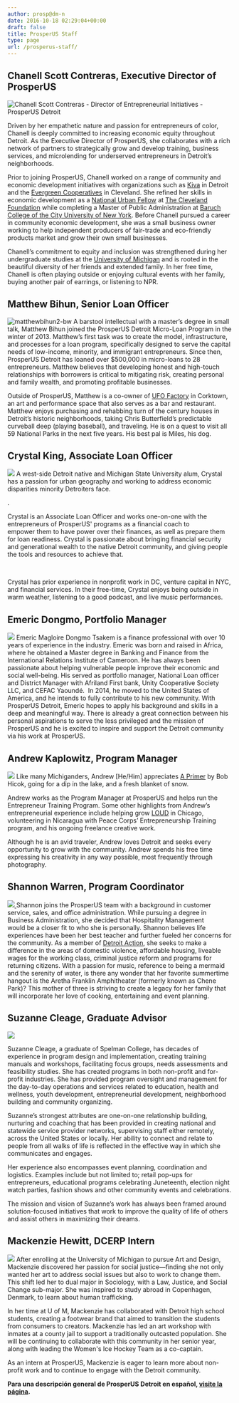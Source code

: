```yaml
---
author: prosp@dm-n
date: 2016-10-18 02:29:04+00:00
draft: false
title: ProsperUS Staff
type: page
url: /prosperus-staff/
---
```


## Chanell Scott Contreras, Executive Director of ProsperUS


![Chanell Scott Contreras - Director of Entrepreneurial Initiatives - ProsperUS Detroit](http://www.prosperusdetroit.org/wp-content/uploads/2016/10/Chanell_b-w2-e1592501785281-300x300.jpg)


Driven by her empathetic nature and passion for entrepreneurs of color, Chanell is deeply committed to increasing economic equity throughout Detroit. As the Executive Director of ProsperUS, she collaborates with a rich network of partners to strategically grow and develop training, business services, and microlending for underserved entrepreneurs in Detroit’s neighborhoods.

Prior to joining ProsperUS, Chanell worked on a range of community and economic development initiatives with organizations such as [Kiva](https://nam12.safelinks.protection.outlook.com/?url=https%3A%2F%2Fwww.kiva.org%2F&data=02%7C01%7Cakaplowitz%40swsol.org%7C03a32b7b4abe4fe3aee408d8236ea7ee%7Cecdd61640dbd4227b0986de8e52525ca%7C0%7C0%7C637298305454791646&sdata=d3tS5fmCIgQGSpbQifl0NnhkafM2%2BoLG%2BC5Qph7luJk%3D&reserved=0) in Detroit and the [Evergreen Cooperatives](https://nam12.safelinks.protection.outlook.com/?url=http%3A%2F%2Fwww.evgoh.com%2F&data=02%7C01%7Cakaplowitz%40swsol.org%7C03a32b7b4abe4fe3aee408d8236ea7ee%7Cecdd61640dbd4227b0986de8e52525ca%7C0%7C0%7C637298305454801602&sdata=SvohKnMzdwFfAl%2Bn%2FVu9sUNAjTazvC4LB7HGjCnLC2s%3D&reserved=0) in Cleveland. She refined her skills in economic development as a [National Urban Fellow](https://nam12.safelinks.protection.outlook.com/?url=http%3A%2F%2Fwww.nuf.org%2F&data=02%7C01%7Cakaplowitz%40swsol.org%7C03a32b7b4abe4fe3aee408d8236ea7ee%7Cecdd61640dbd4227b0986de8e52525ca%7C0%7C0%7C637298305454801602&sdata=tVGKPjHQQHib6FyXSsE4d8cXWghvYSAR0x9OJpbnbrU%3D&reserved=0) at [The Cleveland Foundation](https://nam12.safelinks.protection.outlook.com/?url=https%3A%2F%2Fwww.clevelandfoundation.org%2F&data=02%7C01%7Cakaplowitz%40swsol.org%7C03a32b7b4abe4fe3aee408d8236ea7ee%7Cecdd61640dbd4227b0986de8e52525ca%7C0%7C0%7C637298305454811557&sdata=JBEHIiBbFjOf2%2B5XGrJxpVfh20B9JfKKQhiKzFydRkw%3D&reserved=0) while completing a Master of Public Administration at [Baruch College of the City University of New York](https://nam12.safelinks.protection.outlook.com/?url=http%3A%2F%2Fwww.baruch.cuny.edu%2F&data=02%7C01%7Cakaplowitz%40swsol.org%7C03a32b7b4abe4fe3aee408d8236ea7ee%7Cecdd61640dbd4227b0986de8e52525ca%7C0%7C0%7C637298305454811557&sdata=stz%2FomZBqZ4R%2BOXDv1erXTVm%2FIfQ3cagc%2FIAgtTcTEA%3D&reserved=0). Before Chanell pursued a career in community economic development, she was a small business owner working to help independent producers of fair-trade and eco-friendly products market and grow their own small businesses.

Chanell’s commitment to equity and inclusion was strengthened during her undergraduate studies at the [University of Michigan](https://nam12.safelinks.protection.outlook.com/?url=https%3A%2F%2Fwww.umich.edu%2F&data=02%7C01%7Cakaplowitz%40swsol.org%7C03a32b7b4abe4fe3aee408d8236ea7ee%7Cecdd61640dbd4227b0986de8e52525ca%7C0%7C0%7C637298305454821513&sdata=sBIk%2BFfe2wckESu8%2FcEv9ipmYjyaiW2j3nkSUDvoOzs%3D&reserved=0) and is rooted in the beautiful diversity of her friends and extended family. In her free time, Chanell is often playing outside or enjoying cultural events with her family, buying another pair of earrings, or listening to NPR.












## Matthew Bihun, Senior Loan Officer


![matthewbihun2-bw](http://www.prosperusdetroit.org/wp-content/uploads/2016/10/MatthewBihun2-bw-e1592501835260-300x300.jpg)
A barstool intellectual with a master’s degree in small talk, Matthew Bihun joined the ProsperUS Detroit Micro-Loan Program in the winter of 2013. Matthew’s first task was to create the model, infrastructure, and processes for a loan program, specifically designed to serve the capital needs of low-income, minority, and immigrant entrepreneurs. Since then, ProsperUS Detroit has loaned over $500,000 in micro-loans to 28 entrepreneurs. Matthew believes that developing honest and high-touch relationships with borrowers is critical to mitigating risk, creating personal and family wealth, and promoting profitable businesses.

Outside of ProsperUS, Matthew is a co-owner of [UFO Factory](http://ufofactory.com/) in Corktown, an art and performance space that also serves as a bar and restaurant. Matthew enjoys purchasing and rehabbing turn of the century houses in Detroit’s historic neighborhoods, taking Chris Butterfield’s predictable curveball deep (playing baseball), and traveling. He is on a quest to visit all 59 National Parks in the next five years. His best pal is Miles, his dog.
















## Crystal King, Associate Loan Officer





![](http://www.prosperusdetroit.org/wp-content/uploads/2020/06/CKINGbw1-e1592503302503-300x300.jpg)
A west-side Detroit native and Michigan State University alum, Crystal has a passion for urban geography and working to address economic disparities minority Detroiters face.




.




Crystal is an Associate Loan Officer and works one-on-one with the entrepreneurs of ProsperUS' programs as a financial coach to empower them to have power over their finances, as well as prepare them for loan readiness. Crystal is passionate about bringing financial security and generational wealth to the native Detroit community, and giving people the tools and resources to achieve that.  




 




Crystal has prior experience in nonprofit work in DC, venture capital in NYC, and financial services. In their free-time, Crystal enjoys being outside in warm weather, listening to a good podcast, and live music performances.















## Emeric Dongmo, Portfolio Manager


![](http://www.prosperusdetroit.org/wp-content/uploads/2020/02/thumbnail_20200214_101637-e1592502164848.jpg)
Emeric Magloire Dongmo Tsakem is a finance professional with over 10 years of experience in the industry. Emeric was born and raised in Africa, where he obtained a Master degree in Banking and Finance from the International Relations Institute of Cameroon. He has always been passionate about helping vulnerable people improve their economic and social well-being. His served as portfolio manager, National Loan officer and District Manager with Afriland First bank, Unity Cooperative Society LLC, and CEFAC Yaoundé.  In 2014, he moved to the United States of America, and he intends to fully contribute to his new community. With ProsperUS Detroit, Emeric hopes to apply his background and skills in a deep and meaningful way. There is already a great connection between his personal aspirations to serve the less privileged and the mission of ProsperUS and he is excited to inspire and support the Detroit community via his work at ProsperUS.














## Andrew Kaplowitz, Program Manager


![](http://www.prosperusdetroit.org/wp-content/uploads/2019/08/AK-Headshot-e1592502331782-300x300.jpg)
Like many Michiganders, Andrew [He/Him] appreciates [A Primer](https://www.newyorker.com/magazine/2008/05/19/a-primer) by Bob Hicok, going for a dip in the lake, and a fresh blanket of snow.

Andrew works as the Program Manager at ProsperUS and helps run the Entrepreneur Training Program. Some other highlights from Andrew’s entrepreneurial experience include helping grow [LOUD](http://loud.global/) in Chicago, volunteering in Nicaragua with Peace Corps’ Entrepreneurship Training program, and his ongoing freelance creative work.

Although he is an avid traveler, Andrew loves Detroit and seeks every opportunity to grow with the community. Andrew spends his free time expressing his creativity in any way possible, most frequently through photography.












## Shannon Warren, Program Coordinator


[![](http://www.prosperusdetroit.org/wp-content/uploads/2020/10/IMG_8723.jpg)
](http://www.prosperusdetroit.org/wp-content/uploads/2020/10/IMG_8723.jpg)Shannon joins the ProsperUS team with a background in customer service, sales, and office administration. While pursuing a degree in Business Administration, she decided that Hospitality Management would be a closer fit to who she is personally. Shannon believes life experiences have been her best teacher and further fueled her concerns for the community. As a member of [Detroit Action](https://detroitaction.org), she seeks to make a difference in the areas of domestic violence, affordable housing, liveable wages for the working class, criminal justice reform and programs for returning citizens. With a passion for music, reference to being a mermaid and the serenity of water, is there any wonder that her favorite summertime hangout is the Aretha Franklin Amphitheater (formerly known as Chene Park)? This mother of three is striving to create a legacy for her family that will incorporate her love of cooking, entertaining and event planning.


















## Suzanne Cleage, Graduate Advisor




[![](http://www.prosperusdetroit.org/wp-content/uploads/2020/10/1-2.png)
](http://www.prosperusdetroit.org/wp-content/uploads/2020/10/1-2.png)

Suzanne Cleage, a graduate of Spelman College, has decades of experience in program design and implementation, creating training manuals and workshops, facilitating focus groups, needs assessments and feasibility studies. She has created programs in both non-profit and for-profit industries. She has provided program oversight and management for the day-to-day operations and services related to education, health and wellness, youth development, entrepreneurial development, neighborhood building and community organizing.

Suzanne’s strongest attributes are one-on-one relationship building, nurturing and coaching that has been provided in creating national and statewide service provider networks, supervising staff either remotely, across the United States or locally. Her ability to connect and relate to people from all walks of life is reflected in the effective way in which she communicates and engages.

Her experience also encompasses event planning, coordination and logistics. Examples include but not limited to; retail pop-ups for entrepreneurs, educational programs celebrating Juneteenth, election night watch parties, fashion shows and other community events and celebrations.

The mission and vision of Suzanne’s work has always been framed around solution-focused initiatives that work to improve the quality of life of others and assist others in maximizing their dreams.
















## Mackenzie Hewitt, DCERP Intern


![](http://www.prosperusdetroit.org/wp-content/uploads/2020/06/IMG_E6408-e1592502811329-300x300.jpg)
After enrolling at the University of Michigan to pursue Art and Design, Mackenzie discovered her passion for social justice—finding she not only wanted her art to address social issues but also to work to change them. This shift led her to dual major in Sociology, with a Law, Justice, and Social Change sub-major. She was inspired to study abroad in Copenhagen, Denmark, to learn about human trafficking.

In her time at U of M, Mackenzie has collaborated with Detroit high school students, creating a footwear brand that aimed to transition the students from consumers to creators. Mackenzie has led an art workshop with inmates at a county jail to support a traditionally outcasted population. She will be continuing to collaborate with this community in her senior year, along with leading the Women's Ice Hockey Team as a co-captain.

As an intern at ProsperUS, Mackenzie is eager to learn more about non-profit work and to continue to engage with the Detroit community.











**Para una descripción general de ProsperUS Detroit en español, [visite la página](http://www.prosperusdetroit.org/informacion-en-espanol/).**
